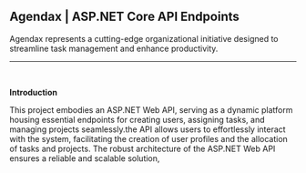 ## Agendax | ASP.NET Core API Endpoints

Agendax represents a cutting-edge organizational initiative designed to streamline task management and enhance productivity.

<hr>
<br>

**Introduction**

This project embodies an ASP.NET Web API, serving as a dynamic platform housing essential endpoints for creating users, assigning tasks, and managing projects seamlessly.the API allows users to effortlessly interact with the system, facilitating the creation of user profiles and the allocation of tasks and projects. The robust architecture of the ASP.NET Web API ensures a reliable and scalable solution, 
